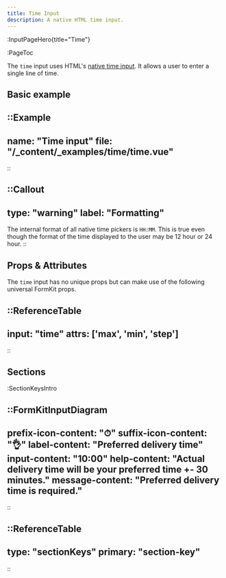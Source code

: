 ```yaml
---
title: Time Input
description: A native HTML time input.
---
```


:InputPageHero{title="Time"}

:PageToc

The `time` input uses HTML's [native time input](https://developer.mozilla.org/en-US/docs/Web/HTML/Element/input/time). It allows a user to enter a single line of time.

## Basic example

::Example
---
name: "Time input"
file: "/_content/_examples/time/time.vue"
---
::


::Callout
---
type: "warning"
label: "Formatting"
---
The internal format of all native time pickers is <code>HH:MM</code>. This is true even though the format of the time displayed to the user may be 12 hour or 24 hour.
::

## Props & Attributes

The `time` input has no unique props but can make use of the following universal
FormKit props.

::ReferenceTable
---
input: "time" 
attrs: ['max', 'min', 'step']
---
::


## Sections

:SectionKeysIntro

::FormKitInputDiagram
---
prefix-icon-content: "⏱"
suffix-icon-content: "👌"
label-content: "Preferred delivery time"
input-content: "10:00"
help-content: "Actual delivery time will be your preferred time +- 30 minutes."
message-content: "Preferred delivery time is required."
---
::

::ReferenceTable
---
type: "sectionKeys"
primary: "section-key"
---
::

